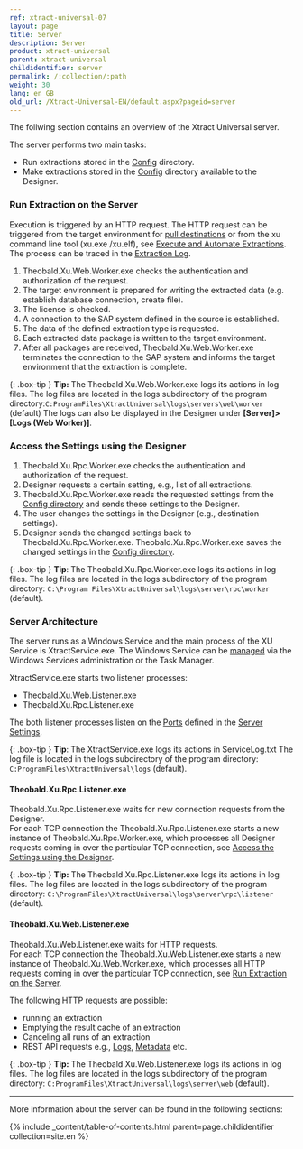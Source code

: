 ```yaml
---
ref: xtract-universal-07
layout: page
title: Server
description: Server
product: xtract-universal
parent: xtract-universal
childidentifier: server
permalink: /:collection/:path
weight: 30
lang: en_GB
old_url: /Xtract-Universal-EN/default.aspx?pageid=server
---
```


The follwing section contains an overview of the Xtract Universal server.

The server performs two main tasks:

- Run extractions stored in the [Config](./introduction/backup-and-migration#configuration-files) directory. 
- Make extractions stored in the [Config](./introduction/backup-and-migration#configuration-files) directory available to the Designer.

### Run Extraction on the Server

Execution is triggered by an HTTP request. The HTTP request can be triggered from the target environment for [pull destinations](./destinations#pull-and-push-destinations) or from the xu command line tool (xu.exe /xu.elf), see [Execute and Automate Extractions](./execute-and-automate-extractions).<br> 
The process can be traced in the [Extraction Log](./logging/logging-access-via-designer#extraction-logs).

1. Theobald.Xu.Web.Worker.exe checks the authentication and authorization of the request.
2. The target environment is prepared for writing the extracted data (e.g. establish database connection, create file).
3. The license is checked.
4. A connection to the SAP system defined in the source is established.
5. The data of the defined extraction type is requested.
6. Each extracted data package is written to the target environment.
7. After all packages are received, Theobald.Xu.Web.Worker.exe terminates the connection to the SAP system and informs the target environment that the extraction is complete.

{: .box-tip }
**Tip:** The Theobald.Xu.Web.Worker.exe logs its actions in log files. 
The log files are located in the logs subdirectory of the program directory:`C:ProgramFiles\XtractUniversal\logs\servers\web\worker` (default) 
The logs can also be displayed in the Designer under **[Server]>[Logs (Web Worker)]**.

### Access the Settings using the Designer

1. Theobald.Xu.Rpc.Worker.exe checks the authentication and authorization of the request.
2. Designer requests a certain setting, e.g., list of all extractions. 
3. Theobald.Xu.Rpc.Worker.exe reads the requested settings from the [Config directory](./introduction/backup-and-migration#configuration-files) and sends these settings to the Designer.
4. The user changes the settings in the Designer (e.g., destination settings).
5. Designer sends the changed settings back to Theobald.Xu.Rpc.Worker.exe. Theobald.Xu.Rpc.Worker.exe saves the changed settings in the [Config directory](./introduction/backup-and-migration#configuration-files).

{: .box-tip }
**Tip**: The Theobald.Xu.Rpc.Worker.exe logs its actions in log files.
The log files are located in the logs subdirectory of the program directory: `C:\Program Files\XtractUniversal\logs\server\rpc\worker` (default).

### Server Architecture

The server runs as a Windows Service and the main process of the XU Service is XtractService.exe. The Windows Service can be [managed](./server/start-server) via the Windows Services administration or the Task Manager.

XtractService.exe starts two listener processes:
- Theobald.Xu.Web.Listener.exe
- Theobald.Xu.Rpc.Listener.exe

The both listener processes listen on the [Ports](./server/ports) defined in the [Server Settings](./server/server-settings).

{: .box-tip }
**Tip**: The XtractService.exe logs its actions in ServiceLog.txt 
The log file is located in the logs subdirectory of the program directory: `C:ProgramFiles\XtractUniversal\logs` (default).

#### Theobald.Xu.Rpc.Listener.exe
Theobald.Xu.Rpc.Listener.exe waits for new connection requests from the Designer. <br>
For each TCP connection the Theobald.Xu.Rpc.Listener.exe starts a new instance of Theobald.Xu.Rpc.Worker.exe, which processes all Designer requests coming in over the particular TCP connection, see [Access the Settings using the Designer](#access-the-settings-using-the-designer).

{: .box-tip }
**Tip:** The Theobald.Xu.Rpc.Listener.exe logs its actions in log files. 
The log files are located in the logs subdirectory of the program directory: `C:\ProgramFiles\XtractUniversal\logs\server\rpc\listener` (default).

#### Theobald.Xu.Web.Listener.exe
Theobald.Xu.Web.Listener.exe waits for HTTP requests. <br>
For each TCP connection the Theobald.Xu.Web.Listener.exe starts a new instance of Theobald.Xu.Web.Worker.exe, which processes all HTTP requests coming in over the particular TCP connection, see [Run Extraction on the Server](#run-extraction-on-the-server).

The following HTTP requests are possible:
- running an extraction
- Emptying the result cache of an extraction
- Canceling all runs of an extraction
- REST API requests e.g., [Logs](./logging/logging-access-via-http), [Metadata](./advanced-techniques/metadata-access-via-http) etc.

{: .box-tip }
**Tip:** The Theobald.Xu.Web.Listener.exe logs its actions in log files. 
The log files are located in the logs subdirectory of the program directory: `C:ProgramFiles\XtractUniversal\logs\server\web` (default).

*****
More information about the server can be found in the following sections:

{% include _content/table-of-contents.html parent=page.childidentifier collection=site.en %}
